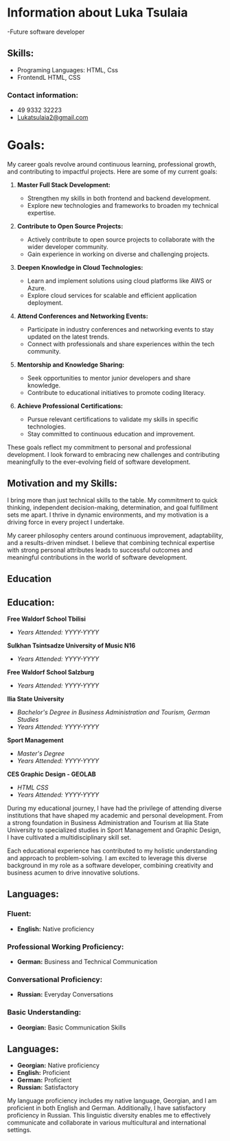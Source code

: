 # Information about Luka Tsulaia

-Future software developer

## Skills:

- Programing Languages: HTML, Css
- FrontendL HTML, CSS

### Contact information:

- 49 9332 32223
- Lukatsulaia2@gmail.com

# Goals:

My career goals revolve around continuous learning, professional growth, and contributing to impactful projects. Here are some of my current goals:

1. **Master Full Stack Development:**

   - Strengthen my skills in both frontend and backend development.
   - Explore new technologies and frameworks to broaden my technical expertise.

2. **Contribute to Open Source Projects:**

   - Actively contribute to open source projects to collaborate with the wider developer community.
   - Gain experience in working on diverse and challenging projects.

3. **Deepen Knowledge in Cloud Technologies:**

   - Learn and implement solutions using cloud platforms like AWS or Azure.
   - Explore cloud services for scalable and efficient application deployment.

4. **Attend Conferences and Networking Events:**

   - Participate in industry conferences and networking events to stay updated on the latest trends.
   - Connect with professionals and share experiences within the tech community.

5. **Mentorship and Knowledge Sharing:**

   - Seek opportunities to mentor junior developers and share knowledge.
   - Contribute to educational initiatives to promote coding literacy.

6. **Achieve Professional Certifications:**
   - Pursue relevant certifications to validate my skills in specific technologies.
   - Stay committed to continuous education and improvement.

These goals reflect my commitment to personal and professional development. I look forward to embracing new challenges and contributing meaningfully to the ever-evolving field of software development.

## Motivation and my Skills:

I bring more than just technical skills to the table. My commitment to quick thinking, independent decision-making, determination, and goal fulfillment sets me apart. I thrive in dynamic environments, and my motivation is a driving force in every project I undertake.

My career philosophy centers around continuous improvement, adaptability, and a results-driven mindset. I believe that combining technical expertise with strong personal attributes leads to successful outcomes and meaningful contributions in the world of software development.

## Education

## Education:

**Free Waldorf School Tbilisi**

- _Years Attended: YYYY-YYYY_

**Sulkhan Tsintsadze University of Music N16**

- _Years Attended: YYYY-YYYY_

**Free Waldorf School Salzburg**

- _Years Attended: YYYY-YYYY_

**Ilia State University**

- _Bachelor's Degree in Business Administration and Tourism, German Studies_
- _Years Attended: YYYY-YYYY_

**Sport Management**

- _Master's Degree_
- _Years Attended: YYYY-YYYY_

**CES Graphic Design - GEOLAB**

- _HTML CSS_
- _Years Attended: YYYY-YYYY_

During my educational journey, I have had the privilege of attending diverse institutions that have shaped my academic and personal development. From a strong foundation in Business Administration and Tourism at Ilia State University to specialized studies in Sport Management and Graphic Design, I have cultivated a multidisciplinary skill set.

Each educational experience has contributed to my holistic understanding and approach to problem-solving. I am excited to leverage this diverse background in my role as a software developer, combining creativity and business acumen to drive innovative solutions.

## Languages:

### Fluent:

- **English:** Native proficiency

### Professional Working Proficiency:

- **German:** Business and Technical Communication

### Conversational Proficiency:

- **Russian:** Everyday Conversations

### Basic Understanding:

- **Georgian:** Basic Communication Skills

## Languages:

- **Georgian:** Native proficiency
- **English:** Proficient
- **German:** Proficient
- **Russian:** Satisfactory

My language proficiency includes my native language, Georgian, and I am proficient in both English and German. Additionally, I have satisfactory proficiency in Russian. This linguistic diversity enables me to effectively communicate and collaborate in various multicultural and international settings.
